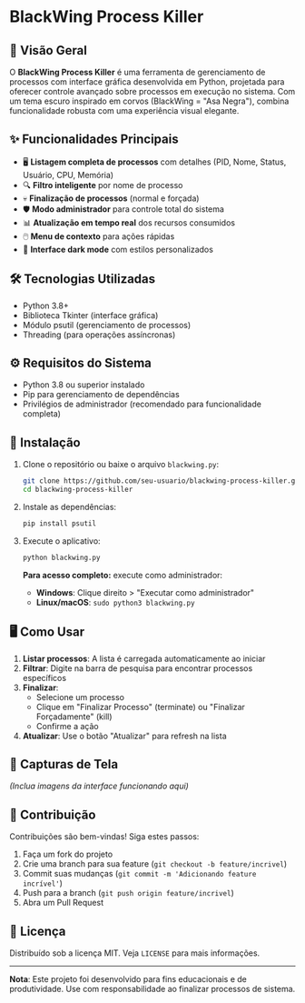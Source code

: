 # BlackWing Process Killer

## 📌 Visão Geral

O **BlackWing Process Killer** é uma ferramenta de gerenciamento de processos com interface gráfica desenvolvida em Python, projetada para oferecer controle avançado sobre processos em execução no sistema. Com um tema escuro inspirado em corvos (BlackWing = "Asa Negra"), combina funcionalidade robusta com uma experiência visual elegante.

## ✨ Funcionalidades Principais

- 🖥️ **Listagem completa de processos** com detalhes (PID, Nome, Status, Usuário, CPU, Memória)
- 🔍 **Filtro inteligente** por nome de processo
- 💀 **Finalização de processos** (normal e forçada)
- 🛡️ **Modo administrador** para controle total do sistema
- 📊 **Atualização em tempo real** dos recursos consumidos
- 🖱️ **Menu de contexto** para ações rápidas
- 🎨 **Interface dark mode** com estilos personalizados

## 🛠️ Tecnologias Utilizadas

- Python 3.8+
- Biblioteca Tkinter (interface gráfica)
- Módulo psutil (gerenciamento de processos)
- Threading (para operações assíncronas)

## ⚙️ Requisitos do Sistema

- Python 3.8 ou superior instalado
- Pip para gerenciamento de dependências
- Privilégios de administrador (recomendado para funcionalidade completa)

## 🚀 Instalação

1. Clone o repositório ou baixe o arquivo `blackwing.py`:
   ```bash
   git clone https://github.com/seu-usuario/blackwing-process-killer.git
   cd blackwing-process-killer
   ```

2. Instale as dependências:
   ```bash
   pip install psutil
   ```

3. Execute o aplicativo:
   ```bash
   python blackwing.py
   ```

   **Para acesso completo:** execute como administrador:
   - **Windows**: Clique direito > "Executar como administrador"
   - **Linux/macOS**: `sudo python3 blackwing.py`

## 🖥️ Como Usar

1. **Listar processos**: A lista é carregada automaticamente ao iniciar
2. **Filtrar**: Digite na barra de pesquisa para encontrar processos específicos
3. **Finalizar**:
   - Selecione um processo
   - Clique em "Finalizar Processo" (terminate) ou "Finalizar Forçadamente" (kill)
   - Confirme a ação
4. **Atualizar**: Use o botão "Atualizar" para refresh na lista

## 📸 Capturas de Tela

*(Inclua imagens da interface funcionando aqui)*

## 🤝 Contribuição

Contribuições são bem-vindas! Siga estes passos:

1. Faça um fork do projeto
2. Crie uma branch para sua feature (`git checkout -b feature/incrivel`)
3. Commit suas mudanças (`git commit -m 'Adicionando feature incrível'`)
4. Push para a branch (`git push origin feature/incrivel`)
5. Abra um Pull Request

## 📜 Licença

Distribuído sob a licença MIT. Veja `LICENSE` para mais informações.


---

**Nota**: Este projeto foi desenvolvido para fins educacionais e de produtividade. Use com responsabilidade ao finalizar processos de sistema.
